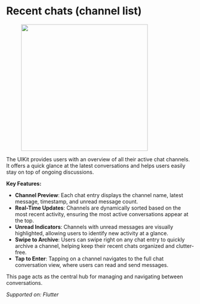 # Recent chats (channel list)

<figure><img src="../../../../.gitbook/assets/Screenshot 2568-04-04 at 15.30.41.png" alt="" width="339"><figcaption></figcaption></figure>

The UIKit provides users with an overview of all their active chat channels. It offers a quick glance at the latest conversations and helps users easily stay on top of ongoing discussions.

**Key Features:**

* **Channel Preview**: Each chat entry displays the channel name, latest message, timestamp, and unread message count.
* **Real-Time Updates**: Channels are dynamically sorted based on the most recent activity, ensuring the most active conversations appear at the top.
* **Unread Indicators**: Channels with unread messages are visually highlighted, allowing users to identify new activity at a glance.
* **Swipe to Archive**: Users can swipe right on any chat entry to quickly archive a channel, helping keep their recent chats organized and clutter-free.
* **Tap to Enter**: Tapping on a channel navigates to the full chat conversation view, where users can read and send messages.

This page acts as the central hub for managing and navigating between conversations.



_Supported on: Flutter_
